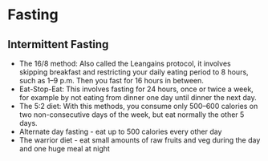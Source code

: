 # Fasting
## Intermittent Fasting
- The 16/8 method: Also called the Leangains protocol, it involves skipping breakfast and restricting your daily eating period to 8 hours, such as 1–9 p.m. Then you fast for 16 hours in between.
- Eat-Stop-Eat: This involves fasting for 24 hours, once or twice a week, for example by not eating from dinner one day until dinner the next day.
- The 5:2 diet: With this methods, you consume only 500–600 calories on two non-consecutive days of the week, but eat normally the other 5 days.
- Alternate day fasting - eat up to 500 calories every other day 
- The warrior diet - eat small amounts of raw fruits and veg during the day and one huge meal at night 
